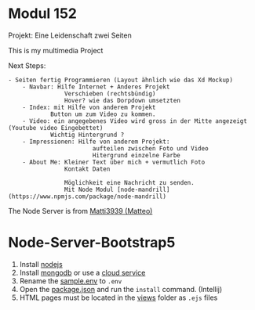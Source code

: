 # Modul 152

Projekt: Eine Leidenschaft zwei Seiten

This is my multimedia Project

Next Steps:

	- Seiten fertig Programmieren (Layout ähnlich wie das Xd Mockup)
		- Navbar: Hilfe Internet + Anderes Projekt
					Verschieben (rechtsbündig)
					Hover? wie das Dorpdown umsetzten
		- Index: mit Hilfe von anderem Projekt
				Button um zum Video zu kommen.
		- Video: ein angegebenes Video wird gross in der Mitte angezeigt (Youtube video Eingebettet)
				Wichtig Hintergrund ?
		- Impressionen: Hilfe von anderem Projekt:
							aufteilen zwischen Foto und Video
							Hitergrund einzelne Farbe
		- About Me: Kleiner Text über mich + vermutlich Foto
					Kontakt Daten
					
					Möglichkeit eine Nachricht zu senden.
					Mit Node Modul [node-mandrill](https://www.npmjs.com/package/node-mandrill)
					
The Node Server is from [Matti3939 (Matteo)](https://github.com/Matti3939/Node-Server-Bootstrap5)

# Node-Server-Bootstrap5

1. Install [nodejs](https://nodejs.org/en/download/)
2. Install [mongodb](https://www.mongodb.com/try/download/compass) or use a [cloud service](https://www.mongodb.com/1)
3. Rename the [sample.env](.env) to `.env`
4. Open the [package.json](package.json) and run the `install` command. (Intellij)
5. HTML pages must be located in the [views](/views) folder as `.ejs` files

